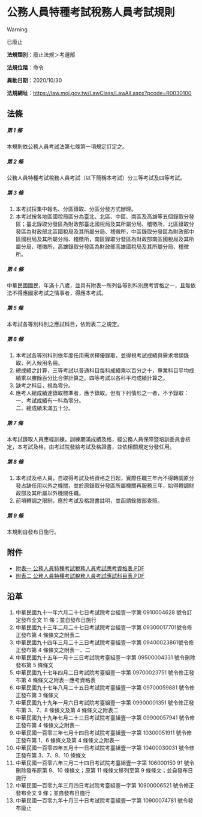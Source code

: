 # 公務人員特種考試稅務人員考試規則


> [!WARNING]
> 已廢止


**法規類別**：廢止法規＞考選部

**法規位階**：命令

**異動日期**：2020/10/30  

**法規網址**：https://law.moj.gov.tw/LawClass/LawAll.aspx?pcode=R0030100



## 法條
##### 第 1 條
本規則依公務人員考試法第七條第一項規定訂定之。

##### 第 2 條
公務人員特種考試稅務人員考試（以下簡稱本考試）分三等考試及四等考試。

##### 第 3 條
1. 本考試採集中報名、分區錄取、分區分發方式辦理。
1. 本考試按各地區國稅局區分為臺北、北區、中區、南區及高雄等五個錄取分發區；臺北錄取分發區為財政部臺北國稅局及其所屬分局、稽徵所，北區錄取分發區為財政部北區國稅局及其所屬分局、稽徵所，中區錄取分發區為財政部中區國稅局及其所屬分局、稽徵所，南區錄取分發區為財政部南區國稅局及其所屬分局、稽徵所，高雄錄取分發區為財政部高雄國稅局及其所屬分局、稽徵所。

##### 第 4 條
中華民國國民，年滿十八歲，並具有附表一所列各等別科別應考資格之一，且無依法不得應國家考試之情事者，得應本考試。

##### 第 5 條
本考試各等別科別之應試科目，依附表二之規定。

##### 第 6 條
1. 本考試各等別科別依年度任用需求擇優錄取，並得視考試成績與需求增額錄取，列入候用名冊。
1. 總成績之計算，三等考試以普通科目每科成績乘以百分之十，專業科目平均成績乘以賸餘百分比合併計算之。四等考試以各科平均成績計算之。
1. 缺考之科目，視為零分。
1. 應考人總成績達錄取標準者，應予錄取。但有下列情形之一者，不予錄取：  
一、考試成績有一科為零分。  
二、總成績未滿五十分。

##### 第 7 條
本考試錄取人員應經訓練。訓練期滿成績及格，經公務人員保障暨培訓委員會核定，本考試及格，由考試院發給考試及格證書，並依相關規定分發任用。

##### 第 8 條
1. 本考試及格人員，自取得考試及格資格之日起，實際任職三年內不得轉調原分發占缺任用以外之機關，並於原錄取分發區所屬機關再服務三年，始得轉調財政部及其所屬以外機關任職。
1. 前項轉調之限制，應於考試及格證書註明，並函請銓敘部查照。

##### 第 9 條
本規則自發布日施行。
## 附件
* [附表一  公務人員特種考試稅務人員考試應考資格表.PDF](https://law.moj.gov.tw/LawClass/LawGetFile.ashx?FileId=0000265045)
* [附表二  公務人員特種考試稅務人員考試應試科目表.PDF](https://law.moj.gov.tw/LawClass/LawGetFile.ashx?FileId=0000265046)
## 沿革
1. 中華民國九十一年六月二十七日考試院考台組壹一字第 0910004628 號令訂定發布全文 11 條；並自發布日施行
1. 中華民國九十三年二月二十七日考試院考台組壹一字第 09300017701號令修正發布第 4  條條文之附表二             
1. 中華民國九十四年三月二十三日考試院考臺組壹一字第 09400023861號令修正發布第 4  條條文之附表一、二
1. 中華民國九十五年一月十三日考試院考臺組壹一字第 09500004331  號令刪除發布第 5  條條文                                        
1. 中華民國九十七年四月二日考試院考臺組壹一字第 09700023751  號令修正發布第 4  條條文之附表一應考資格表                        
1. 中華民國九十七年八月二十五日考試院考臺組壹一字第 09700059881  號令修正發布第 3  條條文
1. 中華民國九十九年一月六日考試院考臺組壹一字第 09900001351  號令修正發布第 3、7、8  條條文及第 4  條條文之附表二
1. 中華民國九十九年七月二十三日考試院考臺組壹一字第 09900057941  號令修正發布第 4  條條文之附表一
1. 中華民國一百零三年七月十四日考試院考臺組壹一字第 10300051911  號令修正發布第 1、6 條條文及第 4  條條文之附表一
1.  中華民國一百零四年五月十一日考試院考臺組壹一字第 10400030031  號令修正發布第 3、7、9、10  條條文
1.  中華民國一百零六年三月二十四日考試院考臺組壹一字第 106000150  91  號令刪除發布原第 9、10  條條文；原第 11 條條文移列至第  9 條條文；並自發布日施行
1.  中華民國一百零九年三月四日考試院考臺組壹一字第 10900006521  號令修正發布全文 9  條；並自發布日施行
1.  中華民國一百零九年十月三十日考試院考臺組壹一字第 10900074781   號令發布廢止
